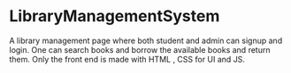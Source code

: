 # LibraryManagementSystem
A library management page where both student and admin can signup and login. One can search books and borrow the available books and return them. Only the front end is made with HTML , CSS for UI and JS.

